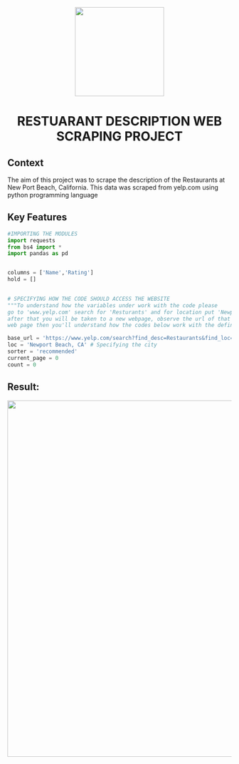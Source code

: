 


<p align="center"> <img src="https://www.flaticon.com/svg/vstatic/svg/776/776443.svg?token=exp=1619122772~hmac=43f9df0d34e0ac78e516783fffc8bc60" width="200"> </p>
<h1 align="center"> RESTUARANT DESCRIPTION WEB SCRAPING PROJECT </h1>

## Context

The aim of this project was to scrape the description of the Restaurants at New Port Beach, California. This data was scraped from yelp.com using python programming language

## Key Features

```python
#IMPORTING THE MODULES
import requests
from bs4 import *
import pandas as pd 


columns = ['Name','Rating']
hold = []
       

# SPECIFYING HOW THE CODE SHOULD ACCESS THE WEBSITE
"""To understand how the variables under work with the code please
go to 'www.yelp.com' search for 'Resturants' and for location put 'Newport Beach, CA'
after that you will be taken to a new webpage, observe the url of that
web page then you'll understand how the codes below work with the defined variables"""

base_url = 'https://www.yelp.com/search?find_desc=Restaurants&find_loc=' # Initial url
loc = 'Newport Beach, CA' # Specifying the city
sorter = 'recommended'
current_page = 0
count = 0
```

## Result:
<p align="center"> <img src="Gif/ezgif.com-gif-maker.gif" width="800"></p>

